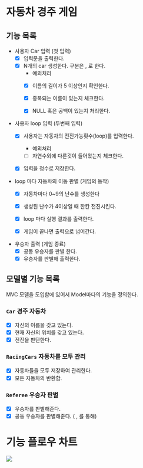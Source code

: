 # 자동차 경주 게임

## 기능 목록

- 사용자 Car 입력 (첫 입력)
    - [X] 입력문을 출력한다.
    - [X] N개의 car 생성한다. 구분은 , 로 한다.
        - 예외처리
        - [X] 이름의 길이가 5 이상인지 확인한다.
        - [X] 중복되는 이름이 있는지 체크한다.
        - [X] NULL 혹은 공백이 있는지 처리한다.


- 사용자 loop 입력 (두번째 입력)
    - [X] 사용자는 자동차의 전진가능횟수(loop)를 입력한다.
        - 예외처리
        - [ ] 자연수외에 다른것이 들어왔는지 체크한다.
    - [X] 입력을 정수로 저장한다.


- loop 마다 자동차의 이동 판별 (게임의 동작)
    - [X] 자동차마다 0~9의 난수를 생성한다
    - [X] 생성된 난수가 4이상일 때 한칸 전진시킨다.
    - [X] loop 마다 실행 결과를 출력한다.
    - [X] 게임이 끝나면 출력으로 넘어간다.


- 우승자 출력 (게임 종료)
    - [X] 공동 우승자를 판별 한다.
    - [X] 우승자를 판별해 출력한다.

## 모델별 기능 목록

MVC 모델을 도입함에 있어서 Model마다의 기능을 정의한다.

### `Car` 경주 자동차

- [X] 자신의 이름을 갖고 있는다.
- [X] 현재 자신의 위치를 갖고 있는다.
- [X] 전진을 판단한다.

### `RacingCars` 자동차를 모두 관리

- [X] 자동차들을 모두 저장하여 관리한다.
- [X] 모든 자동차의 반환함.

### `Referee` 우승자 판별

- [X] 우승자를 판별해준다.
- [X] 공동 우승자를 판별해준다. ( , 를 통해)

# 기능 플로우 차트

<img src="https://github.com/dltjdgh0428/java-racingcar-6/assets/33485494/992de61a-8290-4118-a3a5-cf89d475a0ea"/>
